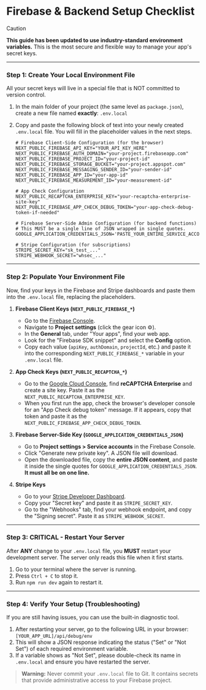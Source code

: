 
# Firebase & Backend Setup Checklist

> [!CAUTION]
> **This guide has been updated to use industry-standard environment variables.** This is the most secure and flexible way to manage your app's secret keys.

---

### Step 1: Create Your Local Environment File

All your secret keys will live in a special file that is NOT committed to version control.

1.  In the main folder of your project (the same level as `package.json`), create a new file named **exactly**:
    `.env.local`

2.  Copy and paste the following block of text into your newly created `.env.local` file. You will fill in the placeholder values in the next steps.

    ```env
    # Firebase Client-Side Configuration (for the browser)
    NEXT_PUBLIC_FIREBASE_API_KEY="YOUR_API_KEY_HERE"
    NEXT_PUBLIC_FIREBASE_AUTH_DOMAIN="your-project.firebaseapp.com"
    NEXT_PUBLIC_FIREBASE_PROJECT_ID="your-project-id"
    NEXT_PUBLIC_FIREBASE_STORAGE_BUCKET="your-project.appspot.com"
    NEXT_PUBLIC_FIREBASE_MESSAGING_SENDER_ID="your-sender-id"
    NEXT_PUBLIC_FIREBASE_APP_ID="your-app-id"
    NEXT_PUBLIC_FIREBASE_MEASUREMENT_ID="your-measurement-id"

    # App Check Configuration
    NEXT_PUBLIC_RECAPTCHA_ENTERPRISE_KEY="your-recaptcha-enterprise-site-key"
    NEXT_PUBLIC_FIREBASE_APP_CHECK_DEBUG_TOKEN="your-app-check-debug-token-if-needed"

    # Firebase Server-Side Admin Configuration (for backend functions)
    # This MUST be a single line of JSON wrapped in single quotes.
    GOOGLE_APPLICATION_CREDENTIALS_JSON='PASTE_YOUR_ENTIRE_SERVICE_ACCOUNT_JSON_HERE'

    # Stripe Configuration (for subscriptions)
    STRIPE_SECRET_KEY="sk_test_..."
    STRIPE_WEBHOOK_SECRET="whsec_..."
    ```

---

### Step 2: Populate Your Environment File

Now, find your keys in the Firebase and Stripe dashboards and paste them into the `.env.local` file, replacing the placeholders.

1.  **Firebase Client Keys (`NEXT_PUBLIC_FIREBASE_*`)**
    *   Go to the [Firebase Console](https://console.firebase.google.com/).
    *   Navigate to **Project settings** (click the gear icon ⚙️).
    *   In the **General** tab, under "Your apps", find your web app.
    *   Look for the "Firebase SDK snippet" and select the **Config** option.
    *   Copy each value (`apiKey`, `authDomain`, `projectId`, etc.) and paste it into the corresponding `NEXT_PUBLIC_FIREBASE_*` variable in your `.env.local` file.

2.  **App Check Keys (`NEXT_PUBLIC_RECAPTCHA_*`)**
    *   Go to the [Google Cloud Console](https://console.cloud.google.com/), find **reCAPTCHA Enterprise** and create a site key. Paste it as the `NEXT_PUBLIC_RECAPTCHA_ENTERPRISE_KEY`.
    *   When you first run the app, check the browser's developer console for an "App Check debug token" message. If it appears, copy that token and paste it as the `NEXT_PUBLIC_FIREBASE_APP_CHECK_DEBUG_TOKEN`.

3.  **Firebase Server-Side Key (`GOOGLE_APPLICATION_CREDENTIALS_JSON`)**
    *   Go to **Project settings > Service accounts** in the Firebase Console.
    *   Click "Generate new private key". A JSON file will download.
    *   Open the downloaded file, copy the **entire JSON content**, and paste it inside the single quotes for `GOOGLE_APPLICATION_CREDENTIALS_JSON`. **It must all be on one line.**

4.  **Stripe Keys**
    *   Go to your [Stripe Developer Dashboard](https://dashboard.stripe.com/test/apikeys).
    *   Copy your "Secret key" and paste it as `STRIPE_SECRET_KEY`.
    *   Go to the "Webhooks" tab, find your webhook endpoint, and copy the "Signing secret". Paste it as `STRIPE_WEBHOOK_SECRET`.

---

### Step 3: **CRITICAL** - Restart Your Server

After **ANY** change to your `.env.local` file, you **MUST** restart your development server. The server only reads this file when it first starts.

1.  Go to your terminal where the server is running.
2.  Press `Ctrl + C` to stop it.
3.  Run `npm run dev` again to restart it.

---

### Step 4: Verify Your Setup (Troubleshooting)

If you are still having issues, you can use the built-in diagnostic tool.

1.  After restarting your server, go to the following URL in your browser:
    `[YOUR_APP_URL]/api/debug/env`
2.  This will show a JSON response indicating the status ("Set" or "Not Set") of each required environment variable.
3.  If a variable shows as "Not Set", please double-check its name in `.env.local` and ensure you have restarted the server.

> **Warning:** Never commit your `.env.local` file to Git. It contains secrets that provide administrative access to your Firebase project.
